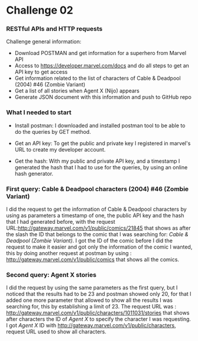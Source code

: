 # Challenge 02
### RESTful APIs and HTTP requests

Challenge general information:

* Download POSTMAN and get information for a superhero from Marvel API
* Access to https://developer.marvel.com/docs and do all steps to get an API key to get access
* Get information related to the list of characters of Cable & Deadpool (2004) #46 (Zombie Variant)
* Get a list of all stories when Agent X (Nijo) appears
* Generate JSON document with this information and push to GitHub repo

### What I needed to start

* Install postman: I downloaded and installed postman tool to be able to do the queries by GET method. 

* Get an API key: To get the public and private key I registered in marvel's URL to create my developer account.

* Get the hash: With my public and private API key, and a timestamp I generated the hash that I had to use for the queries, by using an online hash generator.


### First query: Cable & Deadpool characters (2004) #46 (Zombie Variant)

I did the request to get the information of Cable & Deadpool characters by using as parameters a timestamp of one, the public API key and the hash that I had generated before, with the request URL:http://gateway.marvel.com/v1/public/comics/21845 that shows as after the slash the ID that belongs to the comic that I was searching for: *Cable & Deadpool (Zombie Variant)*. 
I got the ID of the comic before I did the request to make it easier and got only the information of the comic I wanted, this by doing another request at postman by using : http://gateway.marvel.com/v1/public/comics that shows all the comics.


### Second query: Agent X stories

I did the request by using the same parameters as the first query, but I noticed that the results had to be 23 and postman showed only 20, 
for that I added one more parameter that allowed to show all the results I was searching for, this by establishing a limit of 23. 
The request URL was : http://gateway.marvel.com/v1/public/characters/1011031/stories that shows after characters the ID of *Agent X* to specify the character I was requesting.
I got *Agent X* ID with http://gateway.marvel.com/v1/public/characters, request URL used to show all characters. 
